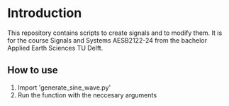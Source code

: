 # Introduction 
This repository contains scripts to create signals and to modify them. It is for the course Signals and Systems AESB2122-24 from the bachelor Applied Earth Sciences TU Delft.

## How to use
1. Import 'generate_sine_wave.py'
2. Run the function with the neccesary arguments